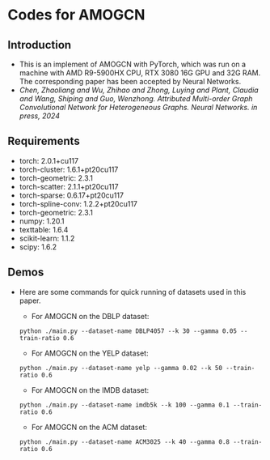# Codes for AMOGCN

## Introduction
- This is an implement of AMOGCN with PyTorch, which was run on a machine with AMD R9-5900HX CPU, RTX 3080 16G GPU and 32G RAM. The corresponding paper has been accepted by Neural Networks.
- *Chen, Zhaoliang and Wu, Zhihao and Zhong, Luying and Plant, Claudia and Wang, Shiping and Guo, Wenzhong. Attributed Multi-order Graph Convolutional Network for Heterogeneous Graphs. Neural Networks. in press, 2024*

## Requirements

- torch: 2.0.1+cu117
- torch-cluster: 1.6.1+pt20cu117
- torch-geometric: 2.3.1
- torch-scatter: 2.1.1+pt20cu117
- torch-sparse: 0.6.17+pt20cu117
- torch-spline-conv: 1.2.2+pt20cu117
- torch-geometric: 2.3.1
- numpy: 1.20.1
- texttable: 1.6.4
- scikit-learn: 1.1.2
- scipy: 1.6.2

## Demos
- Here are some commands for quick running of datasets used in this paper.

  - For AMOGCN on the DBLP dataset: 
  ```
  python ./main.py --dataset-name DBLP4057 --k 30 --gamma 0.05 --train-ratio 0.6
  ``` 

  - For AMOGCN on the YELP dataset: 
  ```
  python ./main.py --dataset-name yelp --gamma 0.02 --k 50 --train-ratio 0.6    
  ``` 

    - For AMOGCN on the IMDB dataset: 
  ```
  python ./main.py --dataset-name imdb5k --k 100 --gamma 0.1 --train-ratio 0.6
  ``` 

   - For AMOGCN on the ACM dataset: 
  ```
  python ./main.py --dataset-name ACM3025 --k 40 --gamma 0.8 --train-ratio 0.6
  ``` 
